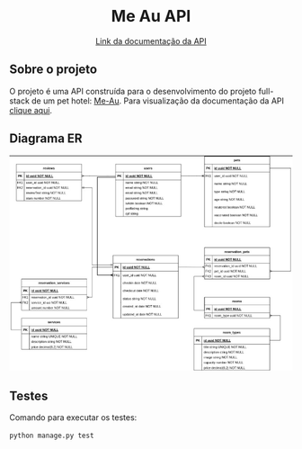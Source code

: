 <br />
<div align="center">

<h1 align="center">Me Au API</h1>

  <p align="center">

  </p>
  <a href="https://me-au.vercel.app/">
Link da documentação da API</a>
</div>

<!-- ABOUT THE PROJECT -->

## Sobre o projeto

O projeto é uma API construída para o desenvolvimento do projeto full-stack de
um pet hotel: <a href="https://me-au.vercel.app/">Me-Au</a>. Para visualização
da documentação da API
<a href="https://m4-projeto-final.github.io/me-au-docs/">clique aqui</a>.

## Diagrama ER

<img src="DiagramDER.jpg">

## Testes

Comando para executar os testes:

`python manage.py test`
